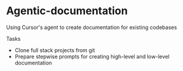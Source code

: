 # Agentic-documentation
Using Cursor's agent to create documentation for existing codebases


Tasks
- Clone full stack projects from git
- Prepare stepwise prompts for creating high-level and low-level documentation